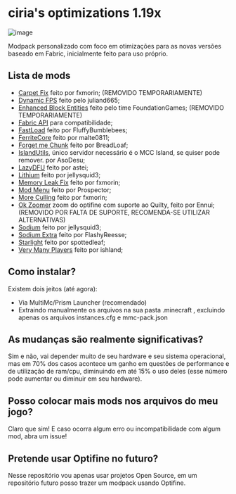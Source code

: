 # ciria's optimizations 1.19x
![image](https://user-images.githubusercontent.com/77357036/190875366-a82d7059-bd6c-44f8-8260-8388ad4f3221.png)

Modpack personalizado com foco em otimizações para as novas versões baseado em Fabric, inicialmente feito para uso próprio.


## Lista de mods
* [Carpet Fix](https://modrinth.com/mod/carpet-fixes/version/v1.7.5) feito por fxmorin; (REMOVIDO TEMPORARIAMENTE)
* [Dynamic FPS](https://modrinth.com/mod/dynamic-fps) feito pelo juliand665;
* [Enhanced Block Entities](https://modrinth.com/mod/ebe) feito pelo time FoundationGames; (REMOVIDO TEMPORARIAMENTE)
* [Fabric API](https://modrinth.com/mod/fabric-api) para compatibilidade;
* [FastLoad](https://modrinth.com/mod/fastload) feito por FluffyBumblebees;
* [FerriteCore](https://modrinth.com/mod/ferrite-core) feito por malte0811;
* [Forget me Chunk](https://modrinth.com/mod/forgetmechunk) feito por BreadLoaf;
* [IslandUtils](https://github.com/AsoDesu/IslandUtils), único servidor necessário é o MCC Island, se quiser pode remover. por AsoDesu;
* [LazyDFU](https://modrinth.com/mod/lazydfu) feito por astei;
* [Lithium](https://modrinth.com/mods?q=lithium) feito por jellysquid3;
* [Memory Leak Fix](https://modrinth.com/mod/memoryleakfix) feito por fxmorin;
* [Mod Menu](https://modrinth.com/mod/modmenu) feito por Prospector;
* [More Culling](https://modrinth.com/mod/moreculling) feito por fxmorin;
* [Ok Zoomer](https://modrinth.com/mod/ok-zoomer) zoom do optifine com suporte ao Quilty, feito por Ennui; (REMOVIDO POR FALTA DE SUPORTE, RECOMENDA-SE UTILIZAR ALTERNATIVAS)
* [Sodium](https://modrinth.com/mod/sodium) feito por jellysquid3;
* [Sodium Extra](https://modrinth.com/mod/sodium-extra) feito por FlashyReesse;
* [Starlight](https://modrinth.com/mod/starlight) feito por spottedleaf;
* [Very Many Players](https://modrinth.com/mod/vmp-fabric) feito por ishland;

## Como instalar?

Existem dois jeitos (até agora): 
+ Via MultiMc/Prism Launcher (recomendado)
+ Extraindo manualmente os arquivos na sua pasta .minecraft , excluindo apenas os arquivos instances.cfg e mmc-pack.json

## As mudanças são realmente significativas? 

Sim e não, vai depender muito de seu hardware e seu sistema operacional, mas em 70% dos casos acontece um ganho em questões de performance e de utilização de ram/cpu, diminuindo em até 15% o uso deles (esse número pode aumentar ou diminuir em seu hardware).

## Posso colocar mais mods nos arquivos do meu jogo?

Claro que sim! E caso ocorra algum erro ou incompatibilidade com algum mod, abra um issue!

## Pretende usar Optifine no futuro?

Nesse repositório vou apenas usar projetos Open Source, em um repositório futuro posso trazer um modpack usando Optifine.
